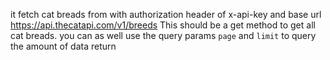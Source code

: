 it fetch cat breads from with authorization header of x-api-key and base url https://api.thecatapi.com/v1/breeds
This should be a get method to get all cat breads. you can as well use the query params `page` and `limit`
to query the amount of data return